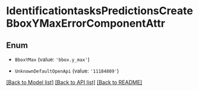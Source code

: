# IdentificationtasksPredictionsCreateBboxYMaxErrorComponentAttr


## Enum

* `BboxYMax` (value: `'bbox.y_max'`)

* `UnknownDefaultOpenApi` (value: `'11184809'`)

[[Back to Model list]](../README.md#documentation-for-models) [[Back to API list]](../README.md#documentation-for-api-endpoints) [[Back to README]](../README.md)
